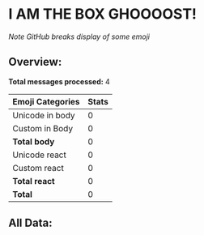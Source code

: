 # I AM THE BOX GHOOOOST!

*Note GitHub breaks display of some emoji*

## Overview:

**Total messages processed:** 4

Emoji Categories | Stats
-------|--------
Unicode in body | 0
Custom in Body | 0
**Total body** | 0
Unicode react | 0
Custom react | 0
**Total react** | 0
**Total** | 0

## All Data:

